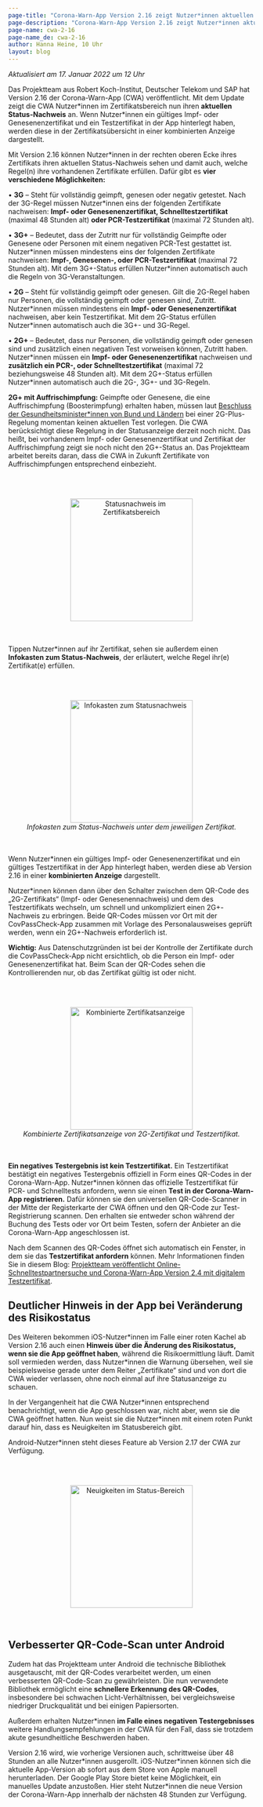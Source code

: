 ```yaml
---
page-title: "Corona-Warn-App Version 2.16 zeigt Nutzer*innen aktuellen Status-Nachweis an"
page-description: "Corona-Warn-App Version 2.16 zeigt Nutzer*innen aktuellen Status-Nachweis an"
page-name: cwa-2-16
page-name_de: cwa-2-16
author: Hanna Heine, 10 Uhr
layout: blog
---
```


*Aktualisiert am 17. Januar 2022 um 12 Uhr*

Das Projektteam aus Robert Koch-Institut, Deutscher Telekom und SAP hat Version 2.16 der Corona-Warn-App (CWA) veröffentlicht. Mit dem Update zeigt die CWA Nutzer\*innen im Zertifikatsbereich nun ihren **aktuellen Status-Nachweis** an. Wenn Nutzer\*innen ein gültiges Impf- oder Genesenenzertifikat und ein Testzertifikat in der App hinterlegt haben, werden diese in der Zertifikatsübersicht in einer kombinierten Anzeige dargestellt. 

<!-- overview -->

Mit Version 2.16 können Nutzer\*innen  in der rechten oberen Ecke ihres Zertifikats ihren aktuellen Status-Nachweis sehen und damit auch, welche Regel(n) ihre vorhandenen Zertifikate erfüllen. Dafür gibt es **vier verschiedene Möglichkeiten:**

•	**3G** – Steht für vollständig geimpft, genesen oder negativ getestet. Nach der 3G-Regel müssen Nutzer\*innen eins der folgenden Zertifikate nachweisen: **Impf- oder Genesenenzertifikat, Schnelltestzertifikat** (maximal 48 Stunden alt) **oder PCR-Testzertifikat** (maximal 72 Stunden alt).

•	**3G+** – Bedeutet, dass der Zutritt nur für vollständig Geimpfte oder Genesene oder Personen mit einem negativen PCR-Test gestattet ist. Nutzer\*innen müssen mindestens eins der folgenden Zertifikate nachweisen: **Impf-, Genesenen-, oder PCR-Testzertifikat** (maximal 72 Stunden alt). 
Mit dem 3G+-Status erfüllen Nutzer\*innen automatisch auch die Regeln von 3G-Veranstaltungen.

•	**2G** – Steht für vollständig geimpft oder genesen. Gilt die 2G-Regel haben nur Personen, die vollständig geimpft oder genesen sind, Zutritt. Nutzer\*innen  müssen mindestens ein **Impf- oder Genesenenzertifikat** nachweisen, aber kein Testzertifikat. 
Mit dem 2G-Status erfüllen Nutzer\*innen automatisch auch die 3G+- und 3G-Regel.

•	**2G+** – Bedeutet, dass nur Personen, die vollständig geimpft oder genesen sind und zusätzlich einen negativen Test vorweisen können, Zutritt haben. Nutzer\*innen müssen ein **Impf- oder Genesenenzertifikat** nachweisen und **zusätzlich ein PCR-, oder Schnelltestzertifikat** (maximal 72 beziehungsweise 48 Stunden alt). Mit dem 2G+-Status erfüllen Nutzer\*innen automatisch auch die 2G-, 3G+- und 3G-Regeln.

**2G+ mit Auffrischimpfung:** Geimpfte oder Genesene, die eine Auffrischimpfung (Boosterimpfung) erhalten haben, müssen laut [Beschluss der Gesundheitsminister\*innen von Bund und Ländern](https://www.bundesregierung.de/breg-de/aktuelles/testpflicht-bei-2g-plus-1991544) bei einer 2G-Plus-Regelung momentan keinen aktuellen Test vorlegen. Die CWA berücksichtigt diese Regelung in der Statusanzeige derzeit noch nicht. Das heißt, bei vorhandenem Impf- oder Genesenenzertifikat und Zertifikat der Auffrischimpfung zeigt sie noch nicht den 2G+-Status an. Das Projektteam arbeitet bereits daran, dass die CWA in Zukunft Zertifikate von Auffrischimpfungen entsprechend einbezieht.


<br></br>
<center> 
<img src="./g-status1.png" title="Statusnachweis im Zertifikatsbereich" alt="Statusnachweis im Zertifikatsbereich" style="align: center" width=250> 
</center>
<br></br>

Tippen Nutzer\*innen auf ihr Zertifikat, sehen sie außerdem einen **Infokasten zum Status-Nachweis**, der erläutert, welche Regel ihr(e) Zertifikat(e) erfüllen.

<br></br>
<center> 
<img src="./infokasten-statusnachweis.png" title="Infokasten zum Statusnachweis" alt="Infokasten zum Statusnachweis" style="align: center" width=250>
<figcaption aria-hidden="true"><em>Infokasten zum Status-Nachweis unter dem jeweiligen Zertifikat.</em></figcaption>
</center>
<br></br>


Wenn Nutzer\*innen ein gültiges Impf- oder Genesenenzertifikat und ein gültiges Testzertifikat in der App hinterlegt haben, werden diese ab Version 2.16 in einer **kombinierten Anzeige** dargestellt. 

Nutzer\*innen können dann über den Schalter zwischen dem QR-Code des „2G-Zertifikats“ (Impf- oder Genesenennachweis) und dem des Testzertifikats wechseln, um schnell und unkompliziert einen 2G+-Nachweis zu erbringen. Beide QR-Codes müssen vor Ort mit der CovPassCheck-App zusammen mit Vorlage des Personalausweises geprüft werden, wenn ein 2G+-Nachweis erforderlich ist. 

**Wichtig:** Aus Datenschutzgründen ist bei der Kontrolle der Zertifikate durch die CovPassCheck-App nicht ersichtlich, ob die Person ein Impf- oder Genesenenzertifikat hat. Beim Scan der QR-Codes sehen die Kontrollierenden nur, ob das Zertifikat gültig ist oder nicht. 

<br></br>
<center> 
<img src="./kombinierte-zertifikatsanzeige.png" title="Kombinierte Zertifikatsanzeige" alt="Kombinierte Zertifikatsanzeige" style="align: center" width=250>
<figcaption aria-hidden="true"><em>Kombinierte Zertifikatsanzeige von 2G-Zertifikat und Testzertifikat.</em></figcaption>
</center>
<br></br>

**Ein negatives Testergebnis ist kein Testzertifikat.** Ein Testzertifikat bestätigt ein negatives Testergebnis offiziell in Form eines QR-Codes in der Corona-Warn-App. Nutzer*innen können das offizielle Testzertifikat für PCR- und Schnelltests anfordern, wenn sie einen **Test in der Corona-Warn-App registrieren.** Dafür können sie den universellen QR-Code-Scanner in der Mitte der Registerkarte der CWA öffnen und den QR-Code zur Test-Registrierung scannen. Den erhalten sie entweder schon während der Buchung des Tests oder vor Ort beim Testen, sofern der Anbieter an die Corona-Warn-App angeschlossen ist. 

Nach dem Scannen des QR-Codes öffnet sich automatisch ein Fenster, in dem sie das **Testzertifikat anfordern** können. Mehr Informationen finden Sie in diesem Blog: [Projektteam veröffentlicht Online-Schnelltestpartnersuche und Corona-Warn-App Version 2.4 mit digitalem Testzertifikat](/de/blog/2021-06-24-cwa-version-2-4/).

## Deutlicher Hinweis in der App bei Veränderung des Risikostatus

Des Weiteren bekommen iOS-Nutzer\*innen im Falle einer roten Kachel ab Version 2.16 auch einen **Hinweis über die Änderung des Risikostatus, wenn sie die App geöffnet haben**, während die Risikoermittlung läuft. Damit soll vermieden werden, dass Nutzer*innen die Warnung übersehen, weil sie beispielsweise gerade unter dem Reiter „Zertifikate“ sind und von dort die CWA wieder verlassen, ohne noch einmal auf ihre Statusanzeige zu schauen. 

In der Vergangenheit hat die CWA Nutzer\*innen entsprechend benachrichtigt, wenn die App geschlossen war, nicht aber, wenn sie die CWA geöffnet hatten. Nun weist sie die Nutzer\*innen mit einem roten Punkt darauf hin, dass es Neuigkeiten im Statusbereich gibt.  

Android-Nutzer\*innen steht dieses Feature ab Version 2.17 der CWA zur Verfügung.

<br></br>
<center> 
<img src="./status-benachrichtigung.png" title="Neuigkeiten im Status-Bereich" alt="Neuigkeiten im Status-Bereich" style="align: center" width=250>
</center>
<br></br>

## Verbesserter QR-Code-Scan unter Android

Zudem hat das Projektteam unter Android die technische Bibliothek ausgetauscht, mit der QR-Codes verarbeitet werden, um einen verbesserten QR-Code-Scan zu gewährleisten. Die nun verwendete Bibliothek ermöglicht eine **schnellere Erkennung des QR-Codes**, insbesondere bei schwachen Licht-Verhältnissen, bei vergleichsweise niedriger Druckqualität und bei einigen Papiersorten. 

Außerdem erhalten Nutzer\*innen **im Falle eines negativen Testergebnisses** weitere Handlungsempfehlungen in der CWA für den Fall, dass sie trotzdem akute gesundheitliche Beschwerden haben. 

Version 2.16 wird, wie vorherige Versionen auch, schrittweise über 48 Stunden an alle Nutzer\*innen ausgerollt. iOS-Nutzer\*innen können sich die aktuelle App-Version ab sofort aus dem Store von Apple manuell herunterladen. Der Google Play Store bietet keine Möglichkeit, ein manuelles Update anzustoßen. Hier steht Nutzer*innen die neue Version der Corona-Warn-App innerhalb der nächsten 48 Stunden zur Verfügung.
